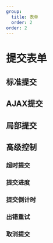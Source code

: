 ```yaml
---
group:
  title: 表单
  order: 2
order: 2
---
```


# 提交表单

<Divider></Divider>

## 标准提交


<Divider></Divider>

## AJAX提交


<Divider></Divider>

## 局部提交


<Divider></Divider>

## 高级控制


<Divider></Divider>

### 超时提交


<Divider></Divider>

### 提交进度


<Divider></Divider>

### 提交倒计时


<Divider></Divider>

### 出错重试

<Divider></Divider>

### 取消提交


